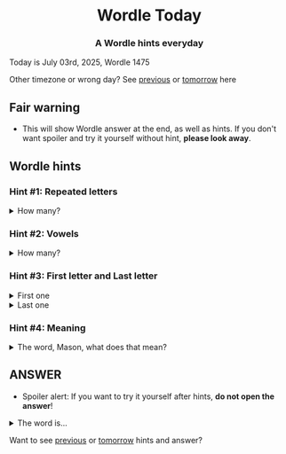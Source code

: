 <h1 align="center">
Wordle Today
</h1>

<h3 align="center">
A Wordle hints everyday
</h3>

Today is July 03rd, 2025, Wordle 1475

Other timezone or wrong day? See [previous](PREVIOUS.md) or [tomorrow](TOMORROW.md) here

## Fair warning
- This will show Wordle answer at the end, as well as hints. If you don't want spoiler and try it yourself without hint, **please look away**.

## Wordle hints

### Hint #1: Repeated letters
<details>
  <summary>How many?</summary>
  1 repeated letters.
</details>

### Hint #2: Vowels
<details>
  <summary>How many?</summary>
  There are 1 vowels. 
</details>

### Hint #3: First letter and Last letter
<details>
  <summary>First one</summary>
  Begins with the letter "P"
</details>
<details>
  <summary>Last one</summary>
  Ends with the letter "Y"
</details>

### Hint #4: Meaning
<details>
  <summary>The word, Mason, what does that mean?</summary>
  Any plant of the genus Papaver or the family Papaveraceae, with crumpled, often red, petals and a milky juice having narcotic properties; especially the common poppy or corn poppy (Papaver rhoeas) which has orange-red flowers; the flower of such a plant.
</details>

## ANSWER
- Spoiler alert: If you want to try it yourself after hints, **do not open the answer**!

<details>
  <summary>The word is...</summary>
  POPPY
</details>

Want to see [previous](PREVIOUS.md) or [tomorrow](TOMORROW.md) hints and answer?